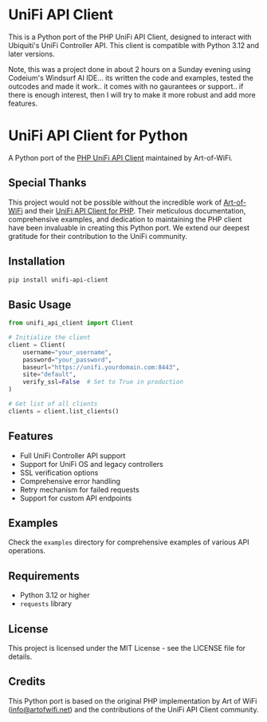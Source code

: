 # UniFi API Client

This is a Python port of the PHP UniFi API Client, designed to interact with Ubiquiti's UniFi Controller API. This client is compatible with Python 3.12 and later versions.

Note, this was a project done in about 2 hours on a Sunday evening using Codeium's Windsurf AI IDE... its written the code and examples, tested the outcodes and made it work.. it comes with no gaurantees or support.. if there is enough interest, then I will try to make it more robust and add more features.

# UniFi API Client for Python

A Python port of the [PHP UniFi API Client](https://github.com/Art-of-WiFi/UniFi-API-client) maintained by Art-of-WiFi.

## Special Thanks

This project would not be possible without the incredible work of [Art-of-WiFi](https://github.com/Art-of-WiFi) and their [UniFi API Client for PHP](https://github.com/Art-of-WiFi/UniFi-API-client). Their meticulous documentation, comprehensive examples, and dedication to maintaining the PHP client have been invaluable in creating this Python port. We extend our deepest gratitude for their contribution to the UniFi community.

## Installation

```bash
pip install unifi-api-client
```

## Basic Usage

```python
from unifi_api_client import Client

# Initialize the client
client = Client(
    username="your_username",
    password="your_password",
    baseurl="https://unifi.yourdomain.com:8443",
    site="default",
    verify_ssl=False  # Set to True in production
)

# Get list of all clients
clients = client.list_clients()
```

## Features

- Full UniFi Controller API support
- Support for UniFi OS and legacy controllers
- SSL verification options
- Comprehensive error handling
- Retry mechanism for failed requests
- Support for custom API endpoints

## Examples

Check the `examples` directory for comprehensive examples of various API operations.

## Requirements

- Python 3.12 or higher
- `requests` library

## License

This project is licensed under the MIT License - see the LICENSE file for details.

## Credits

This Python port is based on the original PHP implementation by Art of WiFi (info@artofwifi.net) and the contributions of the UniFi API Client community.
